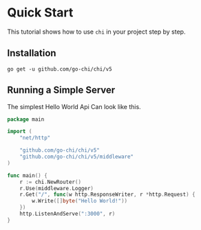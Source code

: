 <!-- docs/quickstart.md -->

# Quick Start

This tutorial shows how to use `chi` in your project step by step.


## Installation

`go get -u github.com/go-chi/chi/v5`


## Running a Simple Server

The simplest Hello World Api Can look like this.

```go
package main

import (
	"net/http"

	"github.com/go-chi/chi/v5"
	"github.com/go-chi/chi/v5/middleware"
)

func main() {
	r := chi.NewRouter()
	r.Use(middleware.Logger)
	r.Get("/", func(w http.ResponseWriter, r *http.Request) {
		w.Write([]byte("Hello World!"))
	})
	http.ListenAndServe(":3000", r)
}
```

